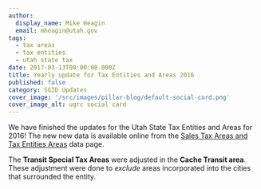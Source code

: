 ```yaml
---
author:
  display_name: Mike Heagin
  email: mheagin@utah.gov
tags:
  - tax areas
  - tax entities
  - utah state tax
date: 2017-03-13T00:00:00.000Z
title: Yearly update for Tax Entities and Areas 2016
published: false
category: SGID Updates
cover_image: '/src/images/pillar-blog/default-social-card.png'
cover_image_alt: ugrc social card
---
```


We have finished the updates for the Utah State Tax Entities and Areas for 2016!
The new new data is available online from the [Sales Tax Areas and Tax Entities Areas](/products/sgid/taxing-areas) data page.

The **Transit Special Tax Areas** were adjusted in the **Cache Transit area**. These adjustment were done to _exclude_ areas incorporated into the cities that surrounded the entity.
